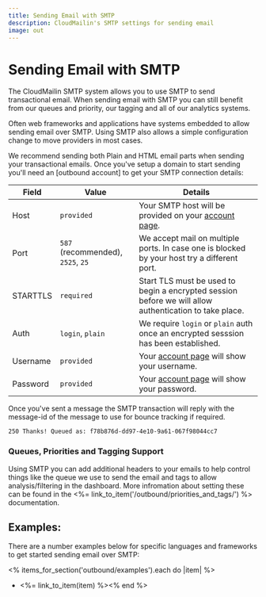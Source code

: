 ```yaml
---
title: Sending Email with SMTP
description: CloudMailin's SMTP settings for sending email
image: out
---
```


# Sending Email with SMTP

The CloudMailin SMTP system allows you to use SMTP to send transactional email.
When sending email with SMTP you can still benefit from our queues and priority, our tagging and
all of our analytics systems.

Often web frameworks and applications have systems embedded to allow sending email over SMTP.
Using SMTP also allows a simple configuration change to move providers in most cases.

We recommend sending both Plain and HTML email parts when sending your transactional emails.
Once you've setup a domain to start sending you'll need an
[outbound account] to get your SMTP connection details:

| Field    | Value      | Details                                                              |
|----------|------------|----------------------------------------------------------------------|
| Host     | `provided` | Your SMTP host will be provided on your [account page].
| Port     | `587` (recommended), `2525`, `25` | We accept mail on multiple ports. In case one is blocked by your host try a different port.
| STARTTLS | `required` | Start TLS must be used to begin a encrypted session before we will allow authentication to take place.
| Auth     | `login`, `plain` | We require `login` or `plain` auth once an encrypted sesssion has been established.
| Username | `provided` | Your [account page] will show your username.
| Password | `provided` | Your [account page] will show your password.

Once you've sent a message the SMTP transaction will reply with the message-id of the message
to use for bounce tracking if required.

    250 Thanks! Queued as: f78b876d-dd97-4e10-9a61-067f98044cc7

### Queues, Priorities and Tagging Support

Using SMTP you can add additional headers to your emails to help control things like the queue
we use to send the email and tags to allow analysis/filtering in the dashboard. More infromation
about setting these can be found in the
<%= link_to_item('/outbound/priorities_and_tags/') %> documentation.

## Examples:

There are a number examples below for specific languages and frameworks to get started sending
email over SMTP:

<!-- This strange layout is to handle the weird ERB issue with - -->
<% items_for_section('outbound/examples').each do |item| %>
  * <%= link_to_item(item) %><% end %>


[account page]: https://www.cloudmailin.com/outbound/accounts
